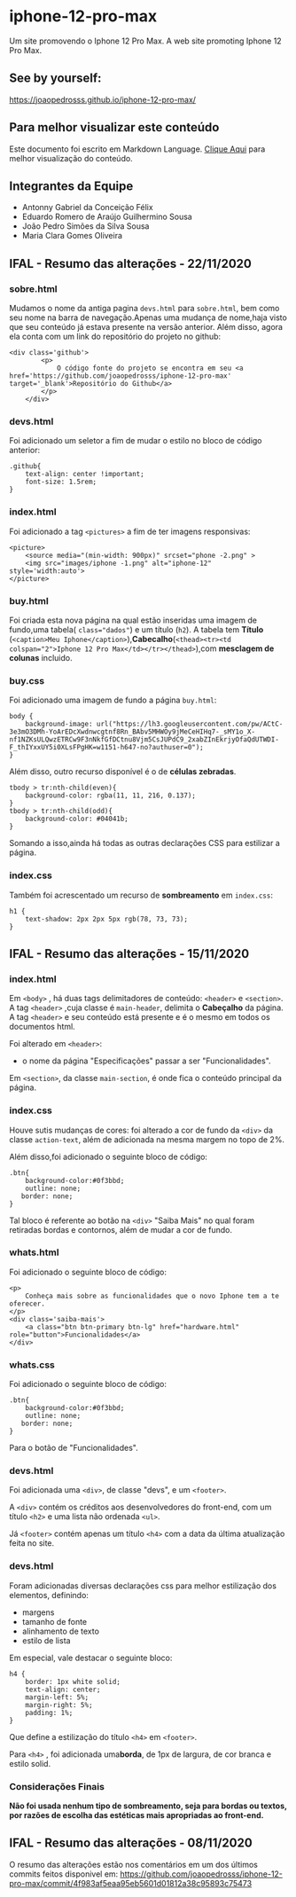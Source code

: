 # iphone-12-pro-max
Um site promovendo o Iphone 12 Pro Max.
A web site promoting Iphone 12 Pro Max.

## See by yourself:
https://joaopedrosss.github.io/iphone-12-pro-max/

## Para melhor visualizar este conteúdo
Este documento foi escrito em Markdown Language.
[Clique Aqui](https://github.com/joaopedrosss/iphone-12-pro-max/blob/main/README.md) para melhor visualização do conteúdo.

## Integrantes da Equipe

- Antonny Gabriel da Conceição Félix
- Eduardo Romero de Araújo Guilhermino Sousa
- João Pedro Simões da Silva Sousa
- Maria Clara Gomes Oliveira

## IFAL - Resumo das alterações - 22/11/2020

### sobre.html
Mudamos o nome da antiga pagina `devs.html` para `sobre.html`, bem como seu nome na barra de navegação.Apenas uma mudança de nome,haja visto que seu conteúdo já estava presente na versão anterior.
Além disso, agora ela conta com um link do repositório do projeto no github:

```
<div class='github'>
        <p>
            O código fonte do projeto se encontra em seu <a href='https://github.com/joaopedrosss/iphone-12-pro-max' target='_blank'>Repositório do Github</a>
        </p>
    </div>
```
### devs.html
Foi adicionado um seletor a fim de mudar o estilo no bloco de código anterior:

```
.github{
    text-align: center !important;
    font-size: 1.5rem;
}
```

### index.html
Foi adicionado a tag `<pictures>` a fim de ter imagens responsivas:

```
<picture>
    <source media="(min-width: 900px)" srcset="phone -2.png" >
    <img src="images/iphone -1.png" alt="iphone-12" style='width:auto'>
</picture>
```

### buy.html
Foi criada esta nova página na qual estão inseridas uma imagem de fundo,uma tabela( `class="dados"`) e um título (`h2`).
A tabela tem **Título** (`<caption>Meu Iphone</caption>`),**Cabecalho**(`<thead><tr><td colspan="2">Iphone 12 Pro Max</td></tr></thead>`),com **mesclagem de colunas** incluido.

### buy.css

Foi adicionado uma imagem de fundo a página `buy.html`:
```
body {
    background-image: url("https://lh3.googleusercontent.com/pw/ACtC-3e3mO3DMh-YoArEDcXwdnwcgtnf8Rn_BAbv5MHWOy9jMeCeHIHq7-_sMY1o_X-nf1NZKsULQwzETRCw9F3nNkfGfDCtnu8Vjm5CsJUPdC9_2xabZInEkrjyOfaQdUTWDI-F_thIYxxUY5i0XLsFPgHK=w1151-h647-no?authuser=0");
}
``` 

Além disso, outro recurso disponível é o de **células zebradas**.

```
tbody > tr:nth-child(even){
    background-color: rgba(11, 11, 216, 0.137);
}
tbody > tr:nth-child(odd){
    background-color: #04041b;
}
```

Somando a isso,ainda há todas as outras declarações CSS para estilizar a página.

### index.css
Também foi acrescentado um recurso de **sombreamento** em `index.css`:

```
h1 {
    text-shadow: 2px 2px 5px rgb(78, 73, 73);
}
```

## IFAL - Resumo das alterações - 15/11/2020

### index.html

Em `<body>` , há duas tags delimitadores de conteúdo: `<header>` e `<section>`.
A tag `<header>` ,cuja classe é `main-header`, delimita o **Cabeçalho** da página.
A tag `<header>` e seu conteúdo está presente e é o mesmo em todos os documentos html. 

Foi alterado em `<header>`:
* o nome da página "Especificações" passar a ser "Funcionalidades".

Em `<section>`, da classe `main-section`, é onde fica o conteúdo principal da página.

### index.css

Houve sutis mudanças de cores: foi alterado a cor de fundo da `<div>` da classe `action-text`, além de adicionada na mesma margem no topo de 2%.

Além disso,foi adicionado o seguinte bloco de código:

```
.btn{
    background-color:#0f3bbd;
    outline: none;
   border: none;
}
```

Tal bloco é referente ao botão na `<div>` "Saiba Mais" no qual foram retiradas bordas e contornos, além de mudar a cor de fundo.

### whats.html

Foi adicionado o seguinte bloco de código:

```
<p>
    Conheça mais sobre as funcionalidades que o novo Iphone tem a te oferecer.
</p>
<div class='saiba-mais'>
    <a class="btn btn-primary btn-lg" href="hardware.html" role="button">Funcionalidades</a>
</div>
```

### whats.css

Foi adicionado o seguinte bloco de código:

```
.btn{
    background-color:#0f3bbd;
    outline: none;
   border: none;
}
```
Para o botão de "Funcionalidades".

### devs.html

Foi adicionada uma `<div>`, de classe "devs", e um `<footer>`.

A `<div>` contém os créditos aos desenvolvedores do front-end, com um título `<h2>` e uma lista não ordenada `<ul>`.

Já `<footer>` contém apenas um título `<h4>` com a data da última atualização feita no site.

### devs.html

Foram adicionadas diversas declarações css para melhor estilização dos elementos, definindo:
- margens
- tamanho de fonte
- alinhamento de texto
- estilo de lista

Em especial, vale destacar o seguinte bloco:

```
h4 {
    border: 1px white solid;
    text-align: center;
    margin-left: 5%;
    margin-right: 5%;
    padding: 1%;
}
```

Que define a estilização do título `<h4>` em `<footer>`.

Para `<h4>` , foi adicionada uma**borda**, de 1px de largura, de cor branca e estilo solid.

### Considerações Finais

**Não foi usada nenhum tipo de sombreamento, seja para bordas ou textos, por razões de escolha das estéticas mais apropriadas ao front-end.**

## IFAL - Resumo das alterações - 08/11/2020
O resumo das alterações estão nos comentários em um dos últimos commits feitos disponivel em:
https://github.com/joaopedrosss/iphone-12-pro-max/commit/4f983af5eaa95eb5601d01812a38c95893c75473
